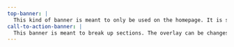 ```yaml
---
top-banner: |
  This kind of banner is meant to only be used on the homepage. It is set at ``100vh`` to fit fullscreen on all screen sizes.
call-to-action-banner: |
  This banner is meant to break up sections. The overlay can be changes to our accent red, green, or beige.
---
```

